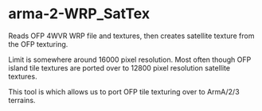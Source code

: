 # arma-2-WRP_SatTex

Reads OFP 4WVR WRP file and textures, then creates satellite texture from the OFP texturing.

Limit is somewhere around 16000 pixel resolution. Most often though OFP island tile textures are ported over to 12800 pixel resolution satellite textures.

This tool is which allows us to port OFP tile texturing over to ArmA/2/3 terrains.
